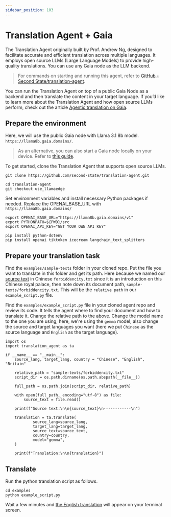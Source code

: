 ```yaml
---
sidebar_position: 103
---
```


# Translation Agent + Gaia

The Translation Agent originally built by Prof. Andrew Ng, designed to facilitate accurate and efficient translation across multiple languages. It employs open source LLMs (Large Language Models) to provide high-quality translations. You can use any Gaia node as the LLM backend. 

>For commands on starting and running this agent, refer to [GitHub - Second State/translation-agent](https://github.com/second-state/translation-agent/blob/use_llamaedge/step-by-step-use-LocalAI.md).


You can run the Translation Agent on top of a public Gaia Node as a backend and then translate the content in your target language. If you’d like to learn more about the Translation Agent and how open source LLMs perform, check out the article [Agentic translation on Gaia](https://docs.gaianet.ai/tutorial/translator-agent).

## Prepare the environment

Here, we will use the public Gaia node with Llama 3.1 8b model.  `https://llama8b.gaia.domains/`. 


>As an alternative, you can also start a Gaia node locally on your device. Refer to [this guide](https://github.com/GaiaNet-AI/node-configs/tree/main/llama-3.1-8b-instruct).


To get started, clone the Translation Agent that supports open source LLMs.

```
git clone https://github.com/second-state/translation-agent.git
    
cd translation-agent
git checkout use_llamaedge
```

Set environment variables and install necessary Python packages if needed. Replace the OPENAI_BASE_URL with `https://llama8b.gaia.domains/`

```
export OPENAI_BASE_URL="https://llama8b.gaia.domains/v1"
export PYTHONPATH=${PWD}/src
export OPENAI_API_KEY="GET YOUR OWN API KEY"

pip install python-dotenv
pip install openai tiktoken icecream langchain_text_splitters
```

## Prepare your translation task

Find the `examples/sample-texts` folder in your cloned repo. Put the file you want to translate in this folder and get its path. Here because we named our [source text](https://hackmd.io/tdLiVR3TSc-8eVg_E-j9QA?view#Source-text-Intro-of-Forbidden-City) in Chinese `forbiddencity.txt` since it is an introduction on this Chinese royal palace, then note down its document path, `sample-texts/forbiddencity.txt`. This will be the `relative path` in our `example_script.py` file.

Find the `examples/example_script.py` file in your cloned agent repo and review its code. It tells the agent where to find your document and how to translate it. Change the relative path to the above. Change the model name to the one you are using; here, we're using the `gemma` model; also change the source and target languages you want (here we put `Chinese` as the source language and `English` as the target language).

```
import os  
import translation_agent as ta  
    
if __name__ == "__main__":
    source_lang, target_lang, country = "Chinese", "English", "Britain"
    
    relative_path = "sample-texts/forbiddencity.txt"
    script_dir = os.path.dirname(os.path.abspath(__file__))
    
    full_path = os.path.join(script_dir, relative_path)
    
    with open(full_path, encoding="utf-8") as file:
        source_text = file.read()
    
    print(f"Source text:\n\n{source_text}\n------------\n")
    
    translation = ta.translate(
            source_lang=source_lang,
            target_lang=target_lang,
            source_text=source_text,
            country=country,
            model="gemma",
    )
    
    print(f"Translation:\n\n{translation}")
```

## Translate

Run the python translation script as follows. 

```
cd examples    
python example_script.py
```


Wait a few minutes and [the English translation](https://hackmd.io/tdLiVR3TSc-8eVg_E-j9QA?view#English-Translation-by-gemma-2-27b) will appear on your terminal screen. 
